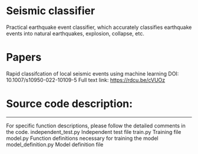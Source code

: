 # Seismic classifier
 Practical earthquake event classifier, which accurately classifies earthquake events into natural earthquakes, explosion, collapse, etc.

# Papers
Rapid classifcation of local seismic events using machine learning
DOI: 10.1007/s10950-022-10109-5
Full text link: https://rdcu.be/cVUOz

# Source code description:
-------------------------------------------------------------------------
For specific function descriptions, please follow the detailed comments in the code.
independent_test.py
Independent test file
train.py
Training file
model.py
Function definitions necessary for training the model
model_definition.py
Model definition file


